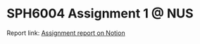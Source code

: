 # SPH6004 Assignment 1 @ NUS

Report link: [Assignment report on Notion](https://slash-dracorex-abb.notion.site/SPH6004-Assignment-1-report-ZJH-96ccb9b86dd44f5ea81fb07eff7a503e)

